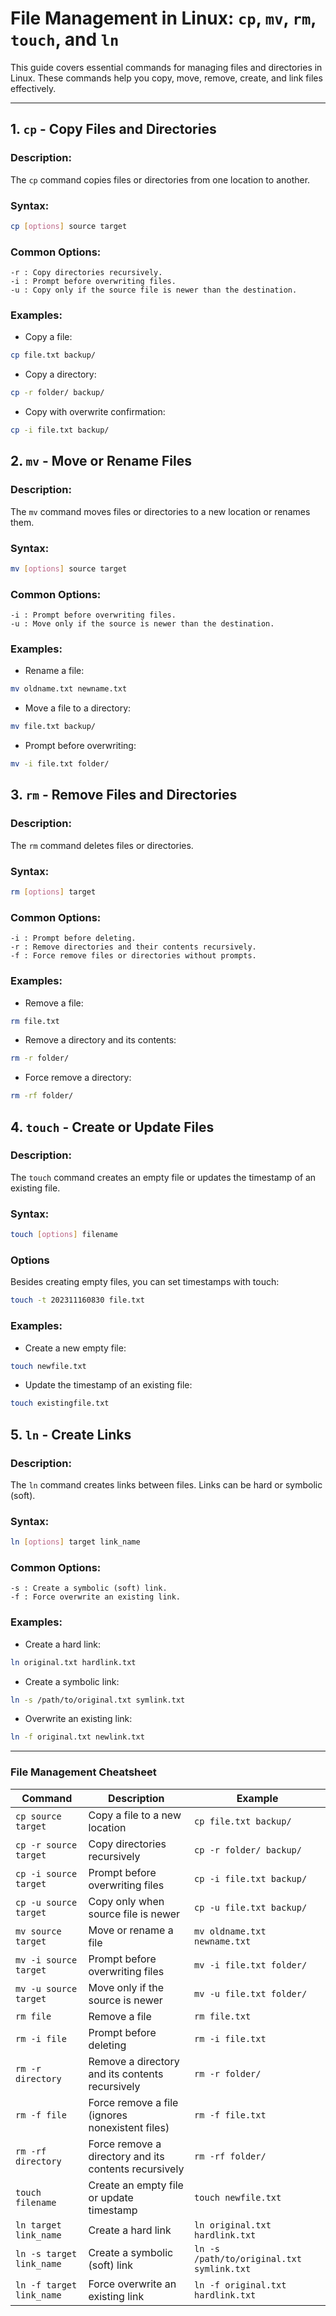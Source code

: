 # File Management in Linux: `cp`, `mv`, `rm`, `touch`, and `ln`

This guide covers essential commands for managing files and directories in Linux. These commands help you copy, move, remove, create, and link files effectively.

---

## **1. `cp` - Copy Files and Directories**

### Description:
The `cp` command copies files or directories from one location to another.

### Syntax:
```bash
cp [options] source target
```
### Common Options:
```
-r : Copy directories recursively.
-i : Prompt before overwriting files.
-u : Copy only if the source file is newer than the destination.
```
### Examples:
- Copy a file:
```bash
cp file.txt backup/
```
- Copy a directory:
```bash
cp -r folder/ backup/
```
- Copy with overwrite confirmation:
```bash
cp -i file.txt backup/
```
## 2. `mv` - Move or Rename Files
### Description:
The `mv` command moves files or directories to a new location or renames them.

### Syntax:
```bash
mv [options] source target
```
### Common Options:
```
-i : Prompt before overwriting files.
-u : Move only if the source is newer than the destination.
```
### Examples:
- Rename a file:
```bash
mv oldname.txt newname.txt
```
- Move a file to a directory:
```bash
mv file.txt backup/
```
- Prompt before overwriting:
```bash
mv -i file.txt folder/
```
## 3. `rm` - Remove Files and Directories
### Description:
The `rm` command deletes files or directories.

### Syntax:
```bash
rm [options] target
```
### Common Options:
```
-i : Prompt before deleting.
-r : Remove directories and their contents recursively.
-f : Force remove files or directories without prompts.
```
### Examples:
- Remove a file:
```bash
rm file.txt
```
- Remove a directory and its contents:
```bash
rm -r folder/
```
- Force remove a directory:
```bash
rm -rf folder/
```
## 4. `touch` - Create or Update Files
### Description:
The `touch` command creates an empty file or updates the timestamp of an existing file.

### Syntax:
```bash
touch [options] filename
```
### Options
Besides creating empty files, you can set timestamps with touch:

```bash
touch -t 202311160830 file.txt
```
### Examples:
- Create a new empty file:
```bash
touch newfile.txt
```
- Update the timestamp of an existing file:
```bash
touch existingfile.txt
```

## 5. `ln` - Create Links
### Description:
The `ln` command creates links between files. Links can be hard or symbolic (soft).

### Syntax:
```bash
ln [options] target link_name
```
### Common Options:
```
-s : Create a symbolic (soft) link.
-f : Force overwrite an existing link.
```
### Examples:
- Create a hard link:
```bash
ln original.txt hardlink.txt
```
- Create a symbolic link:
```bash
ln -s /path/to/original.txt symlink.txt
```
- Overwrite an existing link:
```bash
ln -f original.txt newlink.txt
```
---
### File Management Cheatsheet

| Command                  | Description                                            | Example                                       |
|--------------------------|--------------------------------------------------------|-----------------------------------------------|
| `cp source target`       | Copy a file to a new location                          | `cp file.txt backup/`                         |
| `cp -r source target`    | Copy directories recursively                           | `cp -r folder/ backup/`                       |
| `cp -i source target`    | Prompt before overwriting files                        | `cp -i file.txt backup/`                      |
| `cp -u source target`    | Copy only when source file is newer                    | `cp -u file.txt backup/`                      |
| `mv source target`       | Move or rename a file                                  | `mv oldname.txt newname.txt`                  |
| `mv -i source target`    | Prompt before overwriting files                        | `mv -i file.txt folder/`                      |
| `mv -u source target`    | Move only if the source is newer                       | `mv -u file.txt folder/`                      |
| `rm file`                | Remove a file                                          | `rm file.txt`                                 |
| `rm -i file`             | Prompt before deleting                                 | `rm -i file.txt`                              |
| `rm -r directory`        | Remove a directory and its contents recursively       | `rm -r folder/`                               |
| `rm -f file`             | Force remove a file (ignores nonexistent files)       | `rm -f file.txt`                              |
| `rm -rf directory`       | Force remove a directory and its contents recursively | `rm -rf folder/`                              |
| `touch filename`         | Create an empty file or update timestamp              | `touch newfile.txt`                           |
| `ln target link_name`    | Create a hard link                                     | `ln original.txt hardlink.txt`                |
| `ln -s target link_name` | Create a symbolic (soft) link                         | `ln -s /path/to/original.txt symlink.txt`     |
| `ln -f target link_name` | Force overwrite an existing link                      | `ln -f original.txt hardlink.txt`             |
